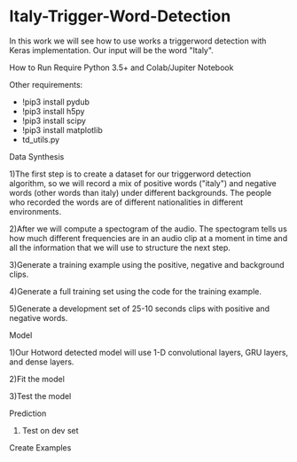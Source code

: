 # Italy-Trigger-Word-Detection

In this work we will see how to use works a triggerword detection with Keras implementation. Our input will be the word "Italy".

How to Run Require Python 3.5+ and Colab/Jupiter Notebook

Other requirements:
 - !pip3 install pydub
 - !pip3 install h5py
 - !pip3 install scipy
 - !pip3 install matplotlib
 - td_utils.py

Data Synthesis

1)The first step is to create a dataset for our triggerword detection algorithm, so we will record a mix of positive words ("italy") and negative words (other words than italy) under different backgrounds. The people who recorded the words are of different nationalities in different environments.

2)After we will compute a spectogram of the audio. The spectogram tells us how much different frequencies are in an audio clip at a moment in time and all the information that we will use to structure the next step.

3)Generate a training example using the positive, negative and background clips.

4)Generate a full training set using the code for the training example.

5)Generate a development set of 25-10 seconds clips with positive and negative words.

Model

1)Our Hotword detected model will use 1-D convolutional layers, GRU layers, and dense layers.

2)Fit the model

3)Test the model

Prediction

1) Test on dev set

Create Examples
